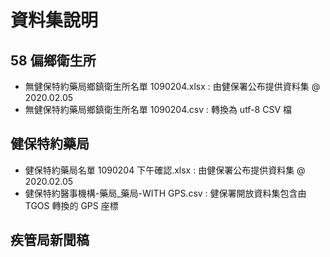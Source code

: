 # 資料集說明

## 58 偏鄉衛生所

-   無健保特約藥局鄉鎮衛生所名單 1090204.xlsx : 由健保署公布提供資料集 @ 2020.02.05
-   無健保特約藥局鄉鎮衛生所名單 1090204.csv : 轉換為 utf-8 CSV 檔

## 健保特約藥局

-   健保特約藥局名單 1090204 下午確認.xlsx : 由健保署公布提供資料集 @ 2020.02.05
-   健保特約醫事機構-藥局\_藥局-WITH GPS.csv : 健保署開放資料集包含由 TGOS 轉換的 GPS 座標

## 疾管局新聞稿
